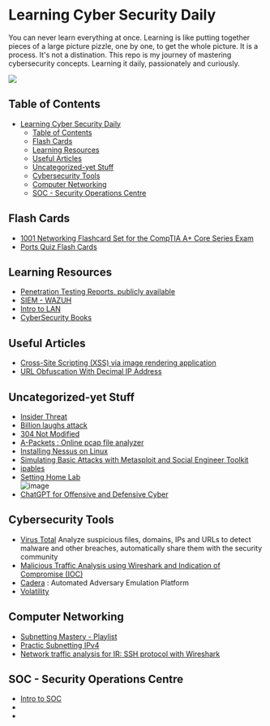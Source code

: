
# Learning Cyber Security Daily

You can never learn everything at once. Learning is like putting together pieces of a large picture pizzle, one by one, to get the whole picture. It is a process. It's not a distination. This repo is my journey of mastering cybersecurity concepts. Learning it daily, passionately and curiously.

![](https://dynaimage.cdn.cnn.com/cnn/c_fill,g_auto,w_1200,h_675,ar_16:9/https%3A%2F%2Fcdn.cnn.com%2Fcnnnext%2Fdam%2Fassets%2F200320073601-coronavirus-puzzle-trend.jpg)


## Table of Contents

- [Learning Cyber Security Daily](#learning-cyber-security-daily)
  - [Table of Contents](#table-of-contents)
  - [Flash Cards](#flash-cards)
  - [Learning Resources](#learning-resources)
  - [Useful Articles](#useful-articles)
  - [Uncategorized-yet Stuff](#uncategorized-yet-stuff)
  - [Cybersecurity Tools](#cybersecurity-tools)
  - [Computer Networking](#computer-networking)
  - [SOC - Security Operations Centre](#soc---security-operations-centre)


## Flash Cards

- [1001 Networking Flashcard Set for the CompTIA A+ Core Series Exam](https://uniontestprep.com/comptia-a-core-series-exam/flashcards/1001-networking/pages/2/back)
- [Ports Quiz Flash Cards](https://securityplus.training/flashcard/ports-quiz/#)


## Learning Resources

- [Penetration Testing Reports, publicly available](https://pentestreports.com/)
- [SIEM - WAZUH](https://tryhackme.com/room/wazuhct)
- [Intro to LAN](https://tryhackme.com/room/introtolan)
- [CyberSecurity Books](https://drive.google.com/drive/u/0/folders/1DqvFPxC3ROZgRndVYsfpX7C7Nqx1CnmL)

## Useful Articles
- [Cross-Site Scripting (XSS) via image rendering application](https://medium.com/@mrempy/cross-site-scripting-xss-via-image-rendering-application-f8427afe746d)
- [URL Obfuscation With Decimal IP Address](https://intarna.com/2022/11/15/url_obfuscation-with-decimal-ip-address/)

## Uncategorized-yet Stuff

* [Insider Threat](https://github.com/sectool/PassBox.git)
* [Billion laughs attack](https://en.wikipedia.org/wiki/Billion_laughs_attack)
* [304 Not Modified](https://developer.mozilla.org/en-US/docs/Web/HTTP/Status/304)
* [A-Packets : Online pcap file analyzer](https://apackets.com/)
* [Installing Nessus on Linux](https://computingforgeeks.com/install-nessus-vulnerability-scanner-on-kali-linux/)
* [Simulating Basic Attacks with Metasploit and Social Engineer Toolkit](https://www.youtube.com/watch?v=gKykLr59LW8)
* [ipables](https://en.m.wikipedia.org/wiki/Iptables)
* [Setting Home Lab](https://www.linkedin.com/posts/stefan-wa_homelab-cybersecurity-education-activity-6925057858908684288-jJLg?utm_source=linkedin_share&utm_medium=member_desktop_web) </br>
![image](https://user-images.githubusercontent.com/74835399/165678541-e6961934-f1f1-484f-a9e9-ec0357116cfe.png)
* [ChatGPT for Offensive and Defensive Cyber
](https://securityblueteam.medium.com/chatgpt-for-offensive-and-defensive-cyber-f954f51aa79f)


## Cybersecurity Tools

* [Virus Total](https://www.virustotal.com/gui/home/upload)
Analyze suspicious files, domains, IPs and URLs to detect malware and other breaches, automatically share them with the security community
* [Malicious Traffic Analysis using Wireshark and Indication of Compromise (IOC)](https://www.youtube.com/watch?v=9TR6WCRwFPc)
* [Cadera](https://github.com/mitre/caldera) : Automated Adversary Emulation Platform
* [Volatility](https://www.youtube.com/watch?v=Cs0Gc3GtfZY)

## Computer Networking
* [Subnetting Mastery - Playlist](https://www.youtube.com/playlist?list=PLIFyRwBY_4bQUE4IB5c4VPRyDoLgOdExE)
* [Practic Subnetting IPv4](https://subnetipv4.com/)
* [Network traffic analysis for IR: SSH protocol with Wireshark](https://resources.infosecinstitute.com/topic/network-traffic-analysis-for-ir-ssh-protocol-with-wireshark/)

## SOC - Security Operations Centre

* [Intro to SOC](https://app.letsdefend.io/training/lesson_detail/soc-types-and-roles)
* []()
* []()
